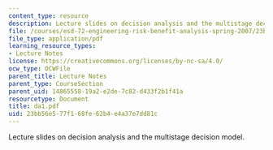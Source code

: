 ```yaml
---
content_type: resource
description: Lecture slides on decision analysis and the multistage decision model.
file: /courses/esd-72-engineering-risk-benefit-analysis-spring-2007/23bb56e577f168fe62b4e4a37e7dd81c_da1.pdf
file_type: application/pdf
learning_resource_types:
- Lecture Notes
license: https://creativecommons.org/licenses/by-nc-sa/4.0/
ocw_type: OCWFile
parent_title: Lecture Notes
parent_type: CourseSection
parent_uid: 14865558-19a2-e2de-7c82-d433f2b1f41a
resourcetype: Document
title: da1.pdf
uid: 23bb56e5-77f1-68fe-62b4-e4a37e7dd81c
---
```

Lecture slides on decision analysis and the multistage decision model.